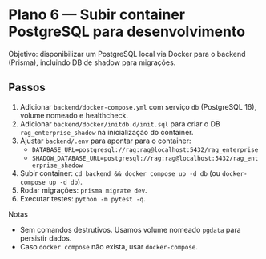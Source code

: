 # Plano 6 — Subir container PostgreSQL para desenvolvimento

Objetivo: disponibilizar um PostgreSQL local via Docker para o backend (Prisma), incluindo DB de shadow para migrações.

## Passos
1) Adicionar `backend/docker-compose.yml` com serviço `db` (PostgreSQL 16), volume nomeado e healthcheck.
2) Adicionar `backend/docker/initdb.d/init.sql` para criar o DB `rag_enterprise_shadow` na inicialização do container.
3) Ajustar `backend/.env` para apontar para o container:
   - `DATABASE_URL=postgresql://rag:rag@localhost:5432/rag_enterprise`
   - `SHADOW_DATABASE_URL=postgresql://rag:rag@localhost:5432/rag_enterprise_shadow`
4) Subir container: `cd backend && docker compose up -d db` (ou `docker-compose up -d db`).
5) Rodar migrações: `prisma migrate dev`.
6) Executar testes: `python -m pytest -q`.

Notas
- Sem comandos destrutivos. Usamos volume nomeado `pgdata` para persistir dados.
- Caso `docker compose` não exista, usar `docker-compose`.
